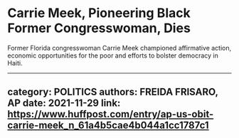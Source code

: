 # Carrie Meek, Pioneering Black Former Congresswoman, Dies

Former Florida congresswoman Carrie Meek championed affirmative action, economic opportunities for the poor and efforts to bolster democracy in Haiti.

---
category: POLITICS
authors: FREIDA FRISARO, AP
date: 2021-11-29
link: https://www.huffpost.com/entry/ap-us-obit-carrie-meek_n_61a4b5cae4b044a1cc1787c1
---
